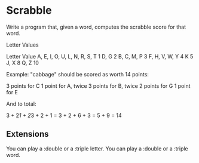 Scrabble
========

Write a program that, given a word, computes the scrabble score for that word.

Letter Values

Letter                           Value
A, E, I, O, U, L, N, R, S, T       1
D, G                               2
B, C, M, P                         3
F, H, V, W, Y                      4
K                                  5
J, X                               8
Q, Z                               10

Example: "cabbage" should be scored as worth 14 points:

3 points for C
1 point for A, twice
3 points for B, twice
2 points for G
1 point for E

And to total:

3 + 2*1 + 2*3 + 2 + 1
= 3 + 2 + 6 + 3
= 5 + 9
= 14

Extensions
----------

You can play a :double or a :triple letter.
You can play a :double or a :triple word.
